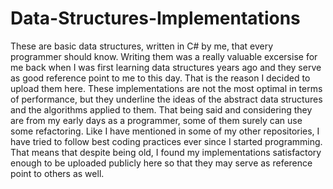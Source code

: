 # Data-Structures-Implementations
These are basic data structures, written in C# by me, that every programmer should know. Writing them was a really valuable excersise for me back when I was first learning data structures years ago and they serve as good reference point to me to this day. That is the reason I decided to upload them here. These implementations are not the most optimal in terms of performance, but they underline the ideas of the abstract data structures and the algorithms applied to them. That being said and considering they are from my early days as a programmer, some of them surely can use some refactoring. Like I have mentioned in some of my other repositories, I have tried to follow best coding practices ever since I started programming. That means that despite being old, I found my implementations satisfactory enough to be uploaded publicly here so that they may serve as reference point to others as well.
